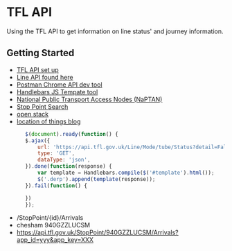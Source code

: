 # TFL API

Using the TFL API to get information on line status' and journey information.

## Getting Started
* [TFL API set up](https://api-portal.tfl.gov.uk/login)
* [Line API found here](https://api.tfl.gov.uk/#Line)
* [Postman Chrome API dev tool](https://www.getpostman.com/)
* [Handlebars JS Tempate tool](http://handlebarsjs.com/)
* [National Public Transport Access Nodes (NaPTAN) ](https://data.gov.uk/dataset/naptan)
* [Stop Point Search](https://api.tfl.gov.uk/Stoppoint/Search/Chesham)
* [open stack](http://opendata.stackexchange.com/questions/4027/london-rail-and-tube-station-locations)
 * [location of things blog](https://blog.tfl.gov.uk/2015/10/08/unified-api-part-2-lot-location-of-things/)

```javascript
      $(document).ready(function() {
      $.ajax({
          url: 'https://api.tfl.gov.uk/Line/Mode/tube/Status?detail=False&app_id=&app_key=',
          type: 'GET',
          dataType: 'json',
      }).done(function(response) {
          var template = Handlebars.compile($('#template').html());
          $('.derp').append(template(response));
      }).fail(function() {

      })
      });
```

* /StopPoint/{id}/Arrivals
* chesham 940GZZLUCSM
* https://api.tfl.gov.uk/StopPoint/940GZZLUCSM/Arrivals?app_id=yyy&app_key=XXX
